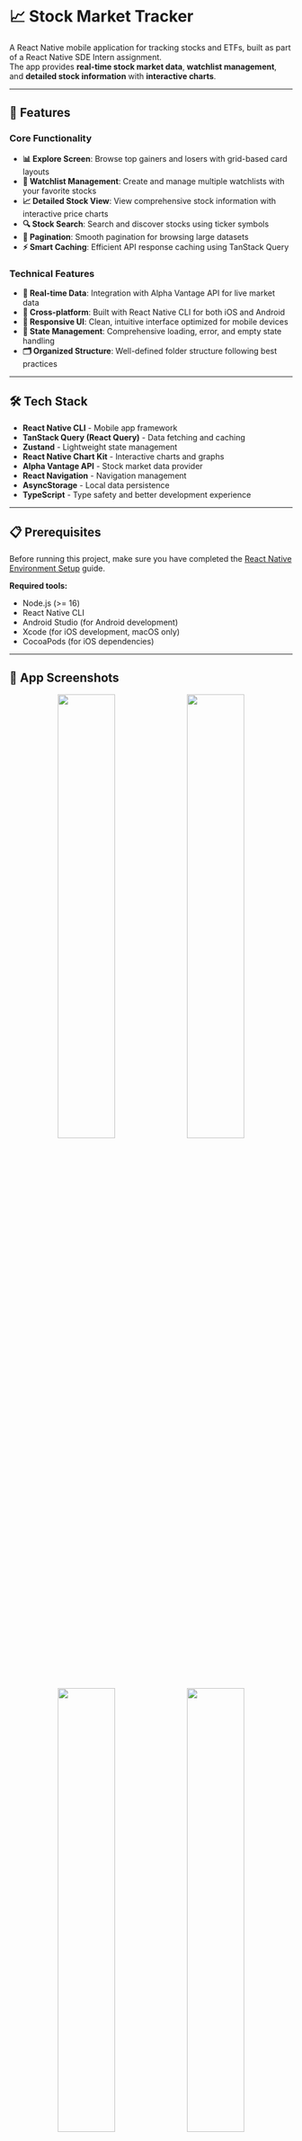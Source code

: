 # 📈 Stock Market Tracker

A React Native mobile application for tracking stocks and ETFs, built as part of a React Native SDE Intern assignment.  
The app provides **real-time stock market data**, **watchlist management**, and **detailed stock information** with **interactive charts**.

---

## 🚀 Features

### Core Functionality
- **📊 Explore Screen**: Browse top gainers and losers with grid-based card layouts
- **👀 Watchlist Management**: Create and manage multiple watchlists with your favorite stocks
- **📈 Detailed Stock View**: View comprehensive stock information with interactive price charts
- **🔍 Stock Search**: Search and discover stocks using ticker symbols
- **📄 Pagination**: Smooth pagination for browsing large datasets
- **⚡ Smart Caching**: Efficient API response caching using TanStack Query

### Technical Features
- **🔄 Real-time Data**: Integration with Alpha Vantage API for live market data
- **📱 Cross-platform**: Built with React Native CLI for both iOS and Android
- **🎨 Responsive UI**: Clean, intuitive interface optimized for mobile devices
- **🚦 State Management**: Comprehensive loading, error, and empty state handling
- **🗂️ Organized Structure**: Well-defined folder structure following best practices

---

## 🛠️ Tech Stack

- **React Native CLI** - Mobile app framework  
- **TanStack Query (React Query)** - Data fetching and caching  
- **Zustand** - Lightweight state management  
- **React Native Chart Kit** - Interactive charts and graphs  
- **Alpha Vantage API** - Stock market data provider  
- **React Navigation** - Navigation management  
- **AsyncStorage** - Local data persistence  
- **TypeScript** - Type safety and better development experience  

---

## 📋 Prerequisites

Before running this project, make sure you have completed the [React Native Environment Setup](https://reactnative.dev/docs/set-up-your-environment) guide.

**Required tools:**
- Node.js (>= 16)  
- React Native CLI  
- Android Studio (for Android development)  
- Xcode (for iOS development, macOS only)  
- CocoaPods (for iOS dependencies)  

---

## 📱 App Screenshots

<p align="center">
  <img src="https://github.com/user-attachments/assets/2d92a998-8c9c-4622-a964-8dda015d1f3e" width="45%" />
   <img src="https://github.com/user-attachments/assets/f665faf1-27b4-4a1d-85f1-ca8ede61d967" width="45%" />
  
</p>

<p align="center">
  <img src="https://github.com/user-attachments/assets/551b0a08-6f18-4a19-8f32-2379f176ecf7" width="45%" />
<img src="https://github.com/user-attachments/assets/ec8aebe3-8a02-48ae-ac76-eef32dd50ff9" width="45%" />
</p>

---

## 📦 APK & Demo

👉 **Download APK & Watch Demo Videos here**: [Google Drive Link](https://drive.google.com/drive/folders/17QsnBfgwnYGGeOyKq6rvkKolJF2bpMLv?usp=drive_link)  

---

